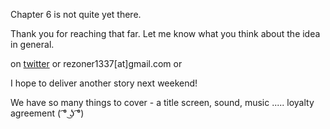 Chapter 6 is not quite yet there.

Thank you for reaching that far. Let me know what you think about the idea in general.

on [twitter](https://twitter.com/rezoner) or rezoner1337[at]gmail.com or 

I hope to deliver another story next weekend!

We have so many things to cover - a title screen, sound, music
..... loyalty agreement ( ͡° ͜ʖ ͡°) 